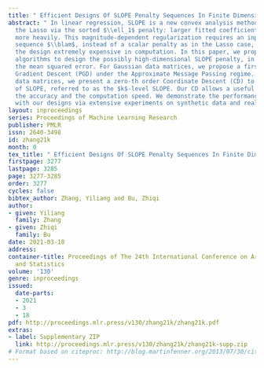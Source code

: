 ```yaml
---
title: " Efficient Designs Of SLOPE Penalty Sequences In Finite Dimension "
abstract: " In linear regression, SLOPE is a new convex analysis method that generalizes
  the Lasso via the sorted $\\ell_1$ penalty: larger fitted coefficients are penalized
  more heavily. This magnitude-dependent regularization requires an input of penalty
  sequence $\\blam$, instead of a scalar penalty as in the Lasso case, thus making
  the design extremely expensive in computation. In this paper, we propose two efficient
  algorithms to design the possibly high-dimensional SLOPE penalty, in order to minimize
  the mean squared error. For Gaussian data matrices, we propose a first order Projected
  Gradient Descent (PGD) under the Approximate Message Passing regime. For general
  data matrices, we present a zero-th order Coordinate Descent (CD) to design a sub-class
  of SLOPE, referred to as the $k$-level SLOPE. Our CD allows a useful trade-off between
  the accuracy and the computation speed. We demonstrate the performance of SLOPE
  with our designs via extensive experiments on synthetic data and real-world datasets. "
layout: inproceedings
series: Proceedings of Machine Learning Research
publisher: PMLR
issn: 2640-3498
id: zhang21k
month: 0
tex_title: " Efficient Designs Of SLOPE Penalty Sequences In Finite Dimension "
firstpage: 3277
lastpage: 3285
page: 3277-3285
order: 3277
cycles: false
bibtex_author: Zhang, Yiliang and Bu, Zhiqi
author:
- given: Yiliang
  family: Zhang
- given: Zhiqi
  family: Bu
date: 2021-03-18
address:
container-title: Proceedings of The 24th International Conference on Artificial Intelligence
  and Statistics
volume: '130'
genre: inproceedings
issued:
  date-parts:
  - 2021
  - 3
  - 18
pdf: http://proceedings.mlr.press/v130/zhang21k/zhang21k.pdf
extras:
- label: Supplementary ZIP
  link: http://proceedings.mlr.press/v130/zhang21k/zhang21k-supp.zip
# Format based on citeproc: http://blog.martinfenner.org/2013/07/30/citeproc-yaml-for-bibliographies/
---
```

